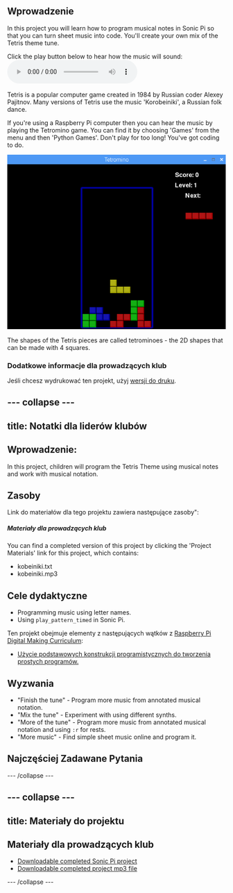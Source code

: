 ## Wprowadzenie

In this project you will learn how to program musical notes in Sonic Pi so that you can turn sheet music into code. You'll create your own mix of the Tetris theme tune.

<div id="audio-preview" class="pdf-hidden">
  Click the play button below to hear how the music will sound: <audio controls preload> <source src="resources/korobeiniki.mp3" type="audio/mpeg"> Your browser does not support the <code>audio</code> element. </audio>
</div>

Tetris is a popular computer game created in 1984 by Russian coder Alexey Pajitnov. Many versions of Tetris use the music 'Korobeiniki', a Russian folk dance.

If you're using a Raspberry Pi computer then you can hear the music by playing the Tetromino game. You can find it by choosing 'Games' from the menu and then 'Python Games'. Don't play for too long! You've got coding to do.

![zrzut ekranu](images/tetromino.png)

The shapes of the Tetris pieces are called tetrominoes - the 2D shapes that can be made with 4 squares.

### Dodatkowe informacje dla prowadzących klub

Jeśli chcesz wydrukować ten projekt, użyj [wersji do druku](https://projects.raspberrypi.org/en/projects/tetris-theme/print).

## \--- collapse \---

## title: Notatki dla liderów klubów

## Wprowadzenie:

In this project, children will program the Tetris Theme using musical notes and work with musical notation.

## Zasoby

Link do materiałów dla tego projektu zawiera następujące zasoby":

##### Materiały dla prowadzących klub

You can find a completed version of this project by clicking the 'Project Materials' link for this project, which contains:

* kobeiniki.txt
* kobeiniki.mp3

## Cele dydaktyczne

* Programming music using letter names. 
* Using `play_pattern_timed` in Sonic Pi.

Ten projekt obejmuje elementy z następujących wątków z [Raspberry Pi Digital Making Curriculum](http://rpf.io/curriculum):

* [Użycie podstawowych konstrukcji programistycznych do tworzenia prostych programów.](https://www.raspberrypi.org/curriculum/programming/creator)

## Wyzwania

* "Finish the tune" - Program more music from annotated musical notation.
* "Mix the tune" - Experiment with using different synths.
* "More of the tune" - Program more music from annotated musical notation and using `:r` for rests.
* "More music" - Find simple sheet music online and program it.

## Najczęściej Zadawane Pytania

\--- /collapse \---

## \--- collapse \---

## title: Materiały do projektu

## Materiały dla prowadzących klub

* [Downloadable completed Sonic Pi project](resources/korobeiniki.txt)
* [Downloadable completed project mp3 file](resources/korobeiniki.mp3)

\--- /collapse \---